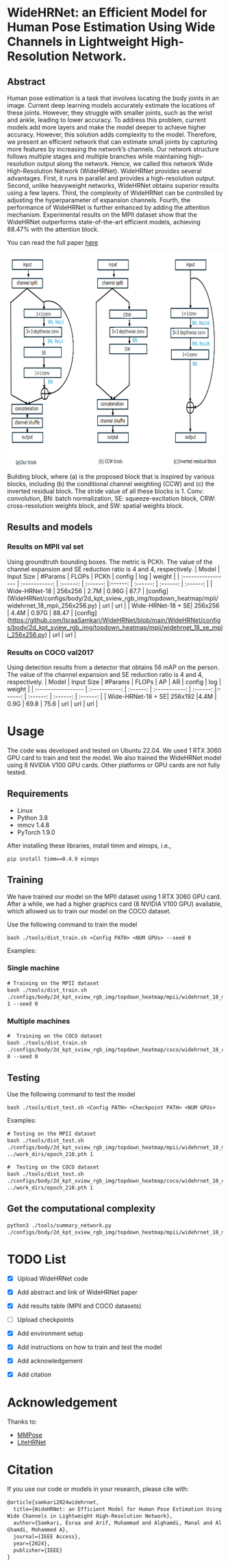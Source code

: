 # WideHRNet: an Efficient Model for Human Pose Estimation Using Wide Channels in Lightweight High-Resolution Network.

## Abstract 
Human pose estimation is a task that involves locating the body joints in an image. Current deep learning models accurately estimate the locations of these joints. However, they struggle with smaller joints, such as the wrist and ankle, leading to lower accuracy. To address this problem, current models add more layers and make the model deeper to achieve higher accuracy. However, this solution adds complexity to the model. Therefore, we present an efficient network that can estimate small joints by capturing more features by increasing the network’s channels. Our network structure follows multiple stages and multiple branches while maintaining high-resolution output along the network. Hence, we called this network Wide High-Resolution Network (WideHRNet). WideHRNet provides several advantages. First, it runs in parallel and provides a high-resolution output. Second, unlike heavyweight networks, WideHRNet obtains superior results using a few layers. Third, the complexity of WideHRNet can be controlled by adjusting the hyperparameter of expansion channels. Fourth, the performance of WideHRNet is further enhanced by adding the attention mechanism. Experimental results on the MPII dataset show that the WideHRNet outperforms state-of-the-art efficient models, achieving 88.47% with the attention block.

You can read the full paper [here](https://ieeexplore.ieee.org/abstract/document/10707605)

<img width="960" height="512" src="/resources/WideHRNet.jpg"/>
Building block, where (a) is the proposed block that is inspired by various blocks, including (b) the conditional channel weighting (CCW) and (c) the inverted residual block. The stride value of all these blocks is 1. Conv: convolution, BN: batch normalization, SE: squeeze-excitation block, CRW: cross-resolution weights block, and SW: spatial weights block.

## Results and models
### Results on MPII val set
Using groundtruth bounding boxes. The metric is PCKh.  The value of the channel expansion and SE reduction ratio is 4 and 4, respectively.
| Model  | Input Size | #Params | FLOPs | PCKh | config | log | weight |
| :----------------- | :-----------: | :------: | :------: |:------: | :------: |  :------: |  :------: |
| Wide-HRNet-18 | 256x256 | 2.7M | 0.96G | 87.7 | [config] (WideHRNet/configs/body/2d_kpt_sview_rgb_img/topdown_heatmap/mpii/widehrnet_18_mpii_256x256.py) |  url |  url |
| Wide-HRNet-18 + SE| 256x256 | 4.4M | 0.97G | 88.47 | [config] (https://github.com/IsraaSamkari/WideHRNet/blob/main/WideHRNet/configs/body/2d_kpt_sview_rgb_img/topdown_heatmap/mpii/widehrnet_18_se_mpii_256x256.py) |  url |  url |


### Results on COCO val2017
Using detection results from a detector that obtains 56 mAP on the person. The value of the channel expansion and SE reduction ratio is 4 and 4, respectively.
| Model  | Input Size | #Params | FLOPs | AP | AR | config | log | weight |
| :----------------- | :-----------:  | :------: | :-----------: | :------: |:------: | :------: |  :------: |  :------: |
| Wide-HRNet-18 + SE| 256x192 |4.4M | 0.9G | 69.8 | 75.6 | url |  url |  url |



# Usage 
The code was developed and tested on Ubuntu 22.04. We used 1 RTX 3060 GPU card to train and test the model. We also trained the WideHRNet model using 8 NVIDIA V100 GPU cards. Other platforms or GPU cards are not fully tested.

## Requirements
- Linux
- Python 3.8
- mmcv 1.4.8
- PyTorch 1.9.0

After installing these libraries, install timm and einops, i.e.,
```shell
pip install timm==0.4.9 einops
```

## Training 
We have trained our model on the MPII dataset using 1 RTX 3060 GPU card. After a while, we had a higher graphics card (8 NVIDIA V100 GPU) available, which allowed us to train our model on the COCO dataset.

Use the following command to train the model
```shell
bash ./tools/dist_train.sh <Config PATH> <NUM GPUs> --seed 0
```
Examples:
### Single machine
```shell
# Training on the MPII dataset
bash ./tools/dist_train.sh ./configs/body/2d_kpt_sview_rgb_img/topdown_heatmap/mpii/widehrnet_18_mpii_256x256.py 1 --seed 0
```

### Multiple machines
```shell
#  Training on the COCO dataset
bash ./tools/dist_train.sh ./configs/body/2d_kpt_sview_rgb_img/topdown_heatmap/coco/widehrnet_18_coco_256x192.py 8 --seed 0 
```

## Testing
Use the following command to test the model
```shell
bash ./tools/dist_test.sh <Config PATH> <Checkpoint PATH> <NUM GPUs>
```
Examples:
```shell
# Testing on the MPII dataset
bash ./tools/dist_test.sh ./configs/body/2d_kpt_sview_rgb_img/topdown_heatmap/mpii/widehrnet_18_mpii_256x256.py  ../work_dirs/epoch_210.pth 1
```

```shell
#  Testing on the COCO dataset
bash ./tools/dist_test.sh ./configs/body/2d_kpt_sview_rgb_img/topdown_heatmap/coco/widehrnet_18_coco_256x192.py  ../work_dirs/epoch_210.pth 1
```

## Get the computational complexity
```shell
python3 ./tools/summary_network.py ./configs/body/2d_kpt_sview_rgb_img/topdown_heatmap/mpii/widehrnet_18_mpii_256x256.py 
```


# TODO List
- [x] Upload WideHRNet code
- [x] Add abstract and link of WideHRNet paper
- [x] Add results table (MPII and COCO datasets)
- [ ] Upload checkpoints
- [x] Add environment setup 
- [x] Add instructions on how to train and test the model
- [x] Add acknowledgement
- [x] Add citation 


# Acknowledgement
Thanks to:
- [MMPose](https://github.com/open-mmlab/mmpose)
- [LiteHRNet](https://github.com/HRNet/Lite-HRNet)

# Citation
If you use our code or models in your research, please cite with:
```
@article{samkari2024widehrnet,
  title={WideHRNet: an Efficient Model for Human Pose Estimation Using Wide Channels in Lightweight High-Resolution Network},
  author={Samkari, Esraa and Arif, Muhammad and Alghamdi, Manal and Al Ghamdi, Mohammed A},
  journal={IEEE Access},
  year={2024},
  publisher={IEEE}
}

```

